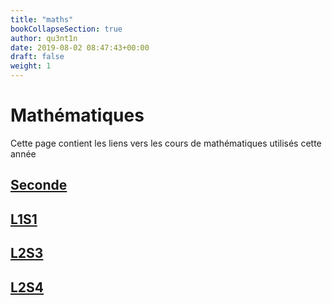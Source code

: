 ```yaml
---
title: "maths"
bookCollapseSection: true
author: qu3nt1n
date: 2019-08-02 08:47:43+00:00
draft: false
weight: 1
---
```


# Mathématiques

Cette page contient les liens vers les cours de
mathématiques utilisés cette année

## [Seconde](/docs/maths/seconde)

## [L1S1](/docs/maths/l1s1)

## [L2S3](/docs/maths/l2s3)

## [L2S4](/docs/maths/l2s4)
